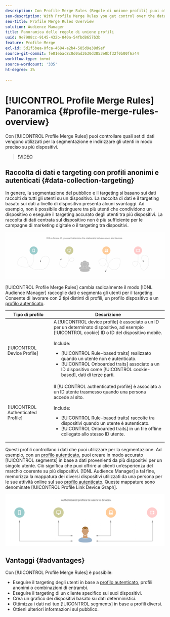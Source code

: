 ```yaml
---
description: Con Profile Merge Rules (Regole di unione profili) puoi ottenere il controllo sui set di dati utilizzati per la segmentazione e puoi indirizzare una persona in modo preciso su più dispositivi.
seo-description: With Profile Merge Rules you get control over the data sets used for segmentation and can target a person accurately across multiple devices.
seo-title: Profile Merge Rules Overview
solution: Audience Manager
title: Panoramica delle regole di unione profili
uuid: 9e7988cc-9145-432b-840a-54fbd8657b3b
feature: Profile Merge
exl-id: 5d1f5bea-0fca-4684-a2b4-585d9e38d9ef
source-git-commit: fe01ebac8c0d0ad3630d3853e0bf32f0b00f6a44
workflow-type: tm+mt
source-wordcount: '335'
ht-degree: 3%

---
```


# [!UICONTROL Profile Merge Rules] Panoramica {#profile-merge-rules-overview}

Con [!UICONTROL Profile Merge Rules] puoi controllare quali set di dati vengono utilizzati per la segmentazione e indirizzare gli utenti in modo preciso su più dispositivi.

>[!VIDEO](https://video.tv.adobe.com/v/28974)

## Raccolta di dati e targeting con profili anonimi e autenticati {#data-collection-targeting}

In genere, la segmentazione del pubblico e il targeting si basano sui dati raccolti da tutti gli utenti su un dispositivo. La raccolta di dati e il targeting basato sui dati a livello di dispositivo presenta alcuni svantaggi. Ad esempio, non è possibile distinguere tra più utenti che condividono un dispositivo o eseguire il targeting accurato degli utenti tra più dispositivi. La raccolta di dati centrata sul dispositivo non è più sufficiente per le campagne di marketing digitale o il targeting tra dispositivi.

![](assets/unauthenticated2.png)

[!UICONTROL Profile Merge Rules] cambia radicalmente il modo [!DNL Audience Manager] raccoglie dati e segmenta gli utenti per il targeting. Consente di lavorare con 2 tipi distinti di profili, un profilo dispositivo e un [profilo autenticato](../../reference/visitor-authentication-states.md).

| Tipo di profilo | Descrizione |
|---|---|
| [!UICONTROL Device Profile] | A [!UICONTROL device profile] è associato a un ID per un determinato dispositivo, ad esempio [!UICONTROL cookie] ID o ID del dispositivo mobile.<br><br> Include:<ul><li>[!UICONTROL Rule-based traits] realizzato quando un utente non è autenticato.</li><li>[!UICONTROL Onboarded traits] associato a un ID dispositivo come [!UICONTROL cookie-based], dati di terze parti.</li></ul> |
| [!UICONTROL Authenticated Profile] | Il [!UICONTROL authenticated profile] è associato a un ID utente trasmesso quando una persona accede al sito.<br><br>Include:<ul><li>[!UICONTROL Rule-based traits] raccolte tra dispositivi quando un utente è autenticato.</li><li>[!UICONTROL Onboarded traits] in un file offline collegato allo stesso ID utente.</li></ul> |

Questi profili controllano i dati che puoi utilizzare per la segmentazione. Ad esempio, con un [profilo autenticato](../../reference/visitor-authentication-states.md), puoi creare in modo accurato [!UICONTROL segments] in base a dati provenienti da più dispositivi per un singolo utente. Ciò significa che puoi offrire ai clienti un’esperienza del marchio coerente su più dispositivi. [!DNL Audience Manager] a tal fine, memorizza la mappatura dei diversi dispositivi utilizzati da una persona per le sue attività online sul suo [profilo autenticato](../../reference/visitor-authentication-states.md). Queste mappature sono denominate [!UICONTROL Profile Link Device Graph].

![](assets/authenticated2.png)

## Vantaggi {#advantages}

Con [!UICONTROL Profile Merge Rules] è possibile:

* Eseguire il targeting degli utenti in base a [profilo autenticato](../../reference/visitor-authentication-states.md), profili anonimi o combinazioni di entrambi.
* Eseguire il targeting di un cliente specifico sui suoi dispositivi.
* Crea un grafico dei dispositivi basato su dati deterministici.
* Ottimizza i dati nel tuo [!UICONTROL segments] in base a profili diversi.
* Ottieni ulteriori informazioni sul pubblico.
